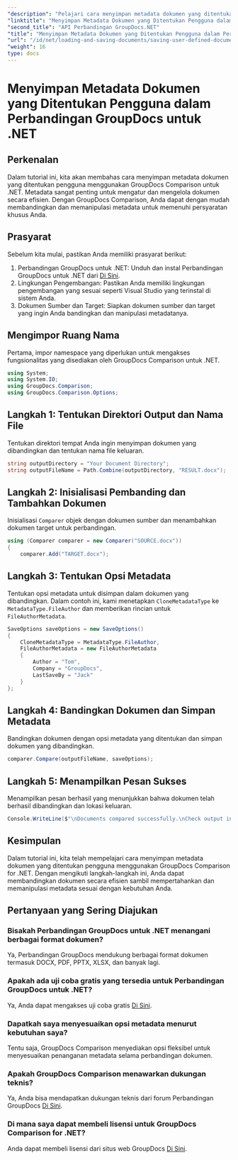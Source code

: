 ```yaml
---
"description": "Pelajari cara menyimpan metadata dokumen yang ditentukan pengguna menggunakan GroupDocs Comparison for .NET. Bandingkan dan manipulasi metadata dengan mudah menggunakan petunjuk langkah demi langkah."
"linktitle": "Menyimpan Metadata Dokumen yang Ditentukan Pengguna dalam Perbandingan GroupDocs untuk .NET"
"second_title": "API Perbandingan GroupDocs.NET"
"title": "Menyimpan Metadata Dokumen yang Ditentukan Pengguna dalam Perbandingan GroupDocs untuk .NET"
"url": "/id/net/loading-and-saving-documents/saving-user-defined-document-metadata/"
"weight": 16
type: docs
---
```

# Menyimpan Metadata Dokumen yang Ditentukan Pengguna dalam Perbandingan GroupDocs untuk .NET

## Perkenalan
Dalam tutorial ini, kita akan membahas cara menyimpan metadata dokumen yang ditentukan pengguna menggunakan GroupDocs Comparison untuk .NET. Metadata sangat penting untuk mengatur dan mengelola dokumen secara efisien. Dengan GroupDocs Comparison, Anda dapat dengan mudah membandingkan dan memanipulasi metadata untuk memenuhi persyaratan khusus Anda.
## Prasyarat
Sebelum kita mulai, pastikan Anda memiliki prasyarat berikut:
1. Perbandingan GroupDocs untuk .NET: Unduh dan instal Perbandingan GroupDocs untuk .NET dari [Di Sini](https://releases.groupdocs.com/comparison/net/).
2. Lingkungan Pengembangan: Pastikan Anda memiliki lingkungan pengembangan yang sesuai seperti Visual Studio yang terinstal di sistem Anda.
3. Dokumen Sumber dan Target: Siapkan dokumen sumber dan target yang ingin Anda bandingkan dan manipulasi metadatanya.

## Mengimpor Ruang Nama
Pertama, impor namespace yang diperlukan untuk mengakses fungsionalitas yang disediakan oleh GroupDocs Comparison untuk .NET.
```csharp
using System;
using System.IO;
using GroupDocs.Comparison;
using GroupDocs.Comparison.Options;
```
## Langkah 1: Tentukan Direktori Output dan Nama File
Tentukan direktori tempat Anda ingin menyimpan dokumen yang dibandingkan dan tentukan nama file keluaran.
```csharp
string outputDirectory = "Your Document Directory";
string outputFileName = Path.Combine(outputDirectory, "RESULT.docx");
```
## Langkah 2: Inisialisasi Pembanding dan Tambahkan Dokumen
Inisialisasi `Comparer` objek dengan dokumen sumber dan menambahkan dokumen target untuk perbandingan.
```csharp
using (Comparer comparer = new Comparer("SOURCE.docx"))
{
    comparer.Add("TARGET.docx");
```
## Langkah 3: Tentukan Opsi Metadata
Tentukan opsi metadata untuk disimpan dalam dokumen yang dibandingkan. Dalam contoh ini, kami menetapkan `CloneMetadataType` ke `MetadataType.FileAuthor` dan memberikan rincian untuk `FileAuthorMetadata`.
```csharp
SaveOptions saveOptions = new SaveOptions()
{
    CloneMetadataType = MetadataType.FileAuthor,
    FileAuthorMetadata = new FileAuthorMetadata
    {
        Author = "Tom",
        Company = "GroupDocs",
        LastSaveBy = "Jack"
    }
};
```
## Langkah 4: Bandingkan Dokumen dan Simpan Metadata
Bandingkan dokumen dengan opsi metadata yang ditentukan dan simpan dokumen yang dibandingkan.
```csharp
comparer.Compare(outputFileName, saveOptions);
```
## Langkah 5: Menampilkan Pesan Sukses
Menampilkan pesan berhasil yang menunjukkan bahwa dokumen telah berhasil dibandingkan dan lokasi keluaran.
```csharp
Console.WriteLine($"\nDocuments compared successfully.\nCheck output in {outputDirectory}.");
```

## Kesimpulan
Dalam tutorial ini, kita telah mempelajari cara menyimpan metadata dokumen yang ditentukan pengguna menggunakan GroupDocs Comparison for .NET. Dengan mengikuti langkah-langkah ini, Anda dapat membandingkan dokumen secara efisien sambil mempertahankan dan memanipulasi metadata sesuai dengan kebutuhan Anda.
## Pertanyaan yang Sering Diajukan
### Bisakah Perbandingan GroupDocs untuk .NET menangani berbagai format dokumen?
Ya, Perbandingan GroupDocs mendukung berbagai format dokumen termasuk DOCX, PDF, PPTX, XLSX, dan banyak lagi.
### Apakah ada uji coba gratis yang tersedia untuk Perbandingan GroupDocs untuk .NET?
Ya, Anda dapat mengakses uji coba gratis [Di Sini](https://releases.groupdocs.com/).
### Dapatkah saya menyesuaikan opsi metadata menurut kebutuhan saya?
Tentu saja, GroupDocs Comparison menyediakan opsi fleksibel untuk menyesuaikan penanganan metadata selama perbandingan dokumen.
### Apakah GroupDocs Comparison menawarkan dukungan teknis?
Ya, Anda bisa mendapatkan dukungan teknis dari forum Perbandingan GroupDocs [Di Sini](https://forum.groupdocs.com/c/comparison/12).
### Di mana saya dapat membeli lisensi untuk GroupDocs Comparison for .NET?
Anda dapat membeli lisensi dari situs web GroupDocs [Di Sini](https://purchase.groupdocs.com/buy).